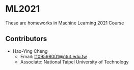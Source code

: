 # ML2021
These are homeworks in Machine Learning 2021 Course

## Contributors
* Hao-Ying Cheng
  * Email: t109598001@ntut.edu.tw
  * Associate: National Taipel University of Technology
